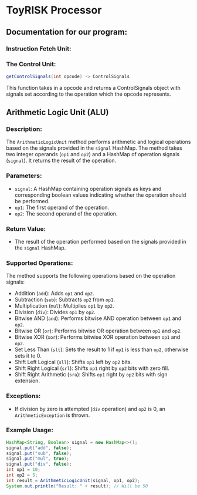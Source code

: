 # ToyRISK Processor
## Documentation for our program:

### Instruction Fetch Unit:

### The Control Unit:
```Java
getControlSignals(int opcode) -> ControlSignals
```
This function takes in a opcode and returns a ControlSignals object with signals set according to the operation which the opcode represents.

## Arithmetic Logic Unit (ALU)

### Description:
The `ArithmeticLogicUnit` method performs arithmetic and logical operations based on the signals provided in the `signal` HashMap. The method takes two integer operands (`op1` and `op2`) and a HashMap of operation signals (`signal`). It returns the result of the operation.

### Parameters:
- `signal`: A HashMap containing operation signals as keys and corresponding boolean values indicating whether the operation should be performed.
- `op1`: The first operand of the operation.
- `op2`: The second operand of the operation.

### Return Value:
- The result of the operation performed based on the signals provided in the `signal` HashMap.

### Supported Operations:
The method supports the following operations based on the operation signals:
- Addition (`add`): Adds `op1` and `op2`.
- Subtraction (`sub`): Subtracts `op2` from `op1`.
- Multiplication (`mul`): Multiplies `op1` by `op2`.
- Division (`div`): Divides `op1` by `op2`.
- Bitwise AND (`and`): Performs bitwise AND operation between `op1` and `op2`.
- Bitwise OR (`or`): Performs bitwise OR operation between `op1` and `op2`.
- Bitwise XOR (`xor`): Performs bitwise XOR operation between `op1` and `op2`.
- Set Less Than (`slt`): Sets the result to 1 if `op1` is less than `op2`, otherwise sets it to 0.
- Shift Left Logical (`sll`): Shifts `op1` left by `op2` bits.
- Shift Right Logical (`srl`): Shifts `op1` right by `op2` bits with zero fill.
- Shift Right Arithmetic (`sra`): Shifts `op1` right by `op2` bits with sign extension.

### Exceptions:
- If division by zero is attempted (`div` operation) and `op2` is 0, an `ArithmeticException` is thrown.

### Example Usage:
```java
HashMap<String, Boolean> signal = new HashMap<>();
signal.put("add", false);
signal.put("sub", false);
signal.put("mul", true);
signal.put("div", false);
int op1 = 10;
int op2 = 5;
int result = ArithmeticLogicUnit(signal, op1, op2);
System.out.println("Result: " + result); // Will be 50
```
